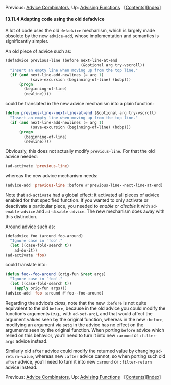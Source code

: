 

Previous: [Advice Combinators](Advice-Combinators.html), Up: [Advising Functions](Advising-Functions.html)   \[[Contents](index.html#SEC_Contents "Table of contents")]\[[Index](Index.html "Index")]

#### 13.11.4 Adapting code using the old defadvice

A lot of code uses the old `defadvice` mechanism, which is largely made obsolete by the new `advice-add`, whose implementation and semantics is significantly simpler.

An old piece of advice such as:

```lisp
(defadvice previous-line (before next-line-at-end
                                 (&optional arg try-vscroll))
  "Insert an empty line when moving up from the top line."
  (if (and next-line-add-newlines (= arg 1)
           (save-excursion (beginning-of-line) (bobp)))
      (progn
        (beginning-of-line)
        (newline))))
```

could be translated in the new advice mechanism into a plain function:

```lisp
(defun previous-line--next-line-at-end (&optional arg try-vscroll)
  "Insert an empty line when moving up from the top line."
  (if (and next-line-add-newlines (= arg 1)
           (save-excursion (beginning-of-line) (bobp)))
      (progn
        (beginning-of-line)
        (newline))))
```

Obviously, this does not actually modify `previous-line`. For that the old advice needed:

```lisp
(ad-activate 'previous-line)
```

whereas the new advice mechanism needs:

```lisp
(advice-add 'previous-line :before #'previous-line--next-line-at-end)
```

Note that `ad-activate` had a global effect: it activated all pieces of advice enabled for that specified function. If you wanted to only activate or deactivate a particular piece, you needed to *enable* or *disable* it with `ad-enable-advice` and `ad-disable-advice`. The new mechanism does away with this distinction.

Around advice such as:

```lisp
(defadvice foo (around foo-around)
  "Ignore case in `foo'."
  (let ((case-fold-search t))
    ad-do-it))
(ad-activate 'foo)
```

could translate into:

```lisp
(defun foo--foo-around (orig-fun &rest args)
  "Ignore case in `foo'."
  (let ((case-fold-search t))
    (apply orig-fun args)))
(advice-add 'foo :around #'foo--foo-around)
```

Regarding the advice’s *class*, note that the new `:before` is not quite equivalent to the old `before`, because in the old advice you could modify the function’s arguments (e.g., with `ad-set-arg`), and that would affect the argument values seen by the original function, whereas in the new `:before`, modifying an argument via `setq` in the advice has no effect on the arguments seen by the original function. When porting `before` advice which relied on this behavior, you’ll need to turn it into new `:around` or `:filter-args` advice instead.

Similarly old `after` advice could modify the returned value by changing `ad-return-value`, whereas new `:after` advice cannot, so when porting such old `after` advice, you’ll need to turn it into new `:around` or `:filter-return` advice instead.

Previous: [Advice Combinators](Advice-Combinators.html), Up: [Advising Functions](Advising-Functions.html)   \[[Contents](index.html#SEC_Contents "Table of contents")]\[[Index](Index.html "Index")]
